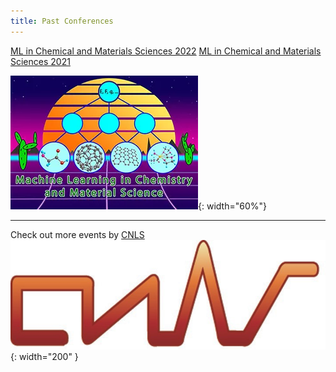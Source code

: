 ```yaml
---
title: Past Conferences
---
```


<!-- {:. style="text-align: center"}  -->
[ML in Chemical and Materials Sciences 2022](https://web.cvent.com/event/98d693ec-2328-4e76-bf46-c88d714cb55a/summary)
[ML in Chemical and Materials Sciences 2021](https://web.cvent.com/event/5e804abe-b0bb-4c3e-b5f8-94df8cd75147/summary)    

![](/assets/past_events/2023-logo.webp){: width="60%"}

--------------------       
Check out more events by [CNLS](https://cnls.lanl.gov/External/Conferences.php)
![](/assets/CNLS_logo.jpg){: width="200" }
